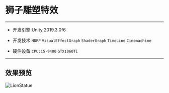 # 狮子雕塑特效
***
* 开发引擎:Unity 2019.3.0f6  

* 开发技术:`HDRP` `VisualEffectGraph` `ShaderGraph` `TimeLine` `Cinemachine`    

* 硬件设备:`CPU:i5-9400` `GTX1060Ti`  

***
## 效果预览
![LionStatue](https://jp-github.oss-cn-shenzhen.aliyuncs.com/LionStatue-vfx-graph/gif/lion.gif)
